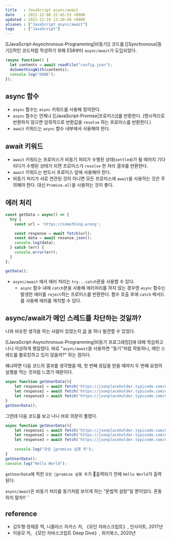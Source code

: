 ```yaml
---
title   : JavaScript async/await 
date    : 2021-12-08 22:45:53 +0900
updated : 2022-12-24 13:20:40 +0900
aliases : ["JavaScript async/await"] 
tags    : ["JavaScript"]
---
```

[[JavaScript-Asynchronous-Programming|비동기]] 코드를 [[Synchronous|동기]]적인 코드처럼 작성하기 위해 ES8부터 `async/await`가 도입되었다.

```javascript
(async function() {
  let contents = await readFile("config.json");
  doSomethingWith(contents);
  console.log("DONE");
});
```
## async 함수
- `async` 함수는 `async` 키워드를 사용해 정의한다.
- `async` 함수는 언제나 [[JavaScript-Promise|프로미스]]를 반환한다. (명시적으로 반환하지 않으면 암묵적으로 반환값을 `resolve` 하는 프로미스를 반환한다.)
- `await` 키워드는 `async` 함수 내부에서 사용해야 한다. 

## await 키워드
- `await` 키워드는 프로미스가 비동기 처리가 수행된 상태(`settled`)가 될 때까지 기다리다가 수행된 상태가 되면 프로미스가 `resolve` 한 처리 결과를 반환한다. 
- `await` 키워드는 반드시 프로미스 앞에 사용해야 한다.
- 비동기 처리가 서로 연관된 것이 아니면 모든 프로미스에 `await`을 사용하는 것은 주의해야 한다. 대신 `Promise.all`을 사용하는 것이 좋다. 

## 에러 처리
```javascript
const getData = async() => {
  try {
    const url = 'https://something.wrong';

    const response = await fetch(url);
    const data = await resonse.json();
    console.log(data);
  } catch (err) {
    console.error(err);
  }
};

getData();
```

- `async/await` 에서 에러 처리는 `try...catch`문을 사용할 수 있다. 
	- `async` 함수 내에 `catch`문을 사용해 에러처리를 하지 않는 경우엔 `async` 함수는 발생한 에러를 `reject`하는 프로미스를 반환한다. 함수 호출 후에 `catch` 메서드를 사용해 에러를 캐치할 수 있다. 


## async/await가 메인 스레드를 차단하는 것일까?

나와 비슷한 생각을 하는 사람이 있었는지 [글](https://medium.com/geekculture/does-async-await-block-javascript-main-thread-c07db9c48c3e) 을 하나 발견할 수 있었다.

[[JavaScript-Asynchronous-Programming|비동기 프로그래밍]]에 대해 학습하고 나니 이상하게 헷갈렸다.
바로 "`async/await`을 사용하면 "동기"처럼 작동하니, 메인 스레드를 블로킹하고 있지 않을까?" 하는 점이다.

왜냐하면 다음 코드의 결과를 생각했을 때, 첫 번째 응답을 받을 때까지 두 번째 요청의 실행을 막는 것처럼 느꼈기 때문이다.
```js
async function getUserData(){
	let response1 = await fetch('https://jsonplaceholder.typicode.com/users');
	let response2 = await fetch('https://jsonplaceholder.typicode.com/users');
	let response3 = await fetch('https://jsonplaceholder.typicode.com/users');
}
getUserData();
```

그런데 다음 코드를 보고 나니 바로 의문이 풀렸다.
```js
async function getUserData(){
	let response1 = await fetch('https://jsonplaceholder.typicode.com/users');
	let response2 = await fetch('https://jsonplaceholder.typicode.com/users');
	let response3 = await fetch('https://jsonplaceholder.typicode.com/users');
	
	console.log("모든 promise 실행 후");
}
getUserData();
console.log("Hello World");
```
`getUserData`에 적힌 `모든 promise 실행 후`가 출력되기 전에 `Hello World`가 출력된다.

`async/await`은 비동기 처리를 동기처럼 보이게 하는 "문법적 설탕"일 뿐이었다. 혼동하지 말자!!
``



## reference
- 김두형·정재훈 역, 니콜라스 자카스 저, 《모던 자바스크립트》, 인사이트, 2017년
- 이웅모 저, 《모던 자바스크립트 Deep Dive》, 위키북스, 2020년